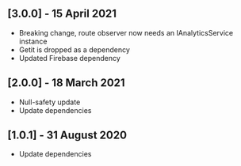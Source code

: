 ## [3.0.0] - 15 April 2021

* Breaking change, route observer now needs an IAnalyticsService instance
* Getit is dropped as a dependency
* Updated Firebase dependency

## [2.0.0] - 18 March 2021

* Null-safety update
* Update dependencies

## [1.0.1] - 31 August 2020

* Update dependencies